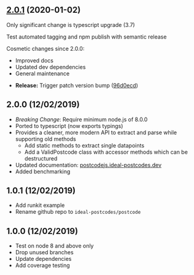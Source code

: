 ## [2.0.1](https://github.com/ideal-postcodes/postcode/compare/2.0.0...2.0.1) (2020-01-02)

Only significant change is typescript upgrade (3.7)

Test automated tagging and npm publish with semantic release

Cosmetic changes since 2.0.0:
- Improved docs
- Updated dev dependencies
- General maintenance

* **Release:** Trigger patch version bump ([96d0ecd](https://github.com/ideal-postcodes/postcode/commit/96d0ecdfdd996b9672092275e449d91ab515101c))

## 2.0.0 (12/02/2019)

- *Breaking Change*: Require minimum node.js of 8.0.0
- Ported to typescript (now exports typings)
- Provides a cleaner, more modern API to extract and parse while supporting old methods
  - Add static methods to extract single datapoints
  - Add a ValidPostcode class with accessor methods which can be destructured
- Updated documentation: [postcodejs.ideal-postcodes.dev](https://postcodejs.ideal-postcodes.dev)
- Added benchmarking

## 1.0.1 (12/02/2019)

- Add runkit example
- Rename github repo to `ideal-postcodes/postcode`

## 1.0.0 (12/02/2019)

- Test on node 8 and above only
- Drop unused branches
- Update dependencies
- Add coverage testing
